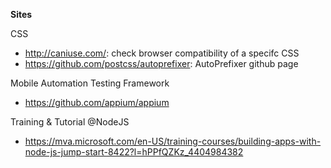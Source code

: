 **Sites**

CSS
- http://caniuse.com/: check browser compatibility of a specifc CSS
- https://github.com/postcss/autoprefixer: AutoPrefixer github page

Mobile Automation Testing Framework
- https://github.com/appium/appium

Training & Tutorial
@NodeJS
- https://mva.microsoft.com/en-US/training-courses/building-apps-with-node-js-jump-start-8422?l=hPPfQZKz_4404984382
